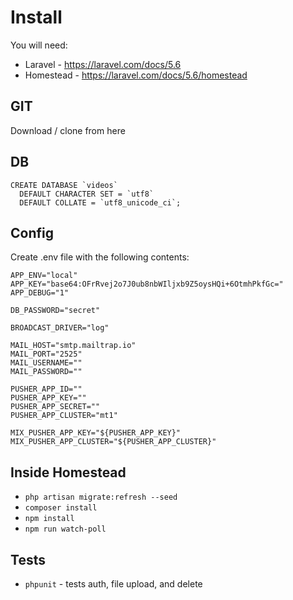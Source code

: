 # Install

You will need:
* Laravel - https://laravel.com/docs/5.6
* Homestead - https://laravel.com/docs/5.6/homestead

## GIT
Download / clone from here

## DB
```
CREATE DATABASE `videos`
  DEFAULT CHARACTER SET = `utf8`
  DEFAULT COLLATE = `utf8_unicode_ci`;
```
## Config
Create .env file with the following contents:
```
APP_ENV="local"
APP_KEY="base64:OFrRvej2o7J0ub8nbWIljxb9Z5oysHQi+6OtmhPkfGc="
APP_DEBUG="1"

DB_PASSWORD="secret"

BROADCAST_DRIVER="log"

MAIL_HOST="smtp.mailtrap.io"
MAIL_PORT="2525"
MAIL_USERNAME=""
MAIL_PASSWORD=""

PUSHER_APP_ID=""
PUSHER_APP_KEY=""
PUSHER_APP_SECRET=""
PUSHER_APP_CLUSTER="mt1"

MIX_PUSHER_APP_KEY="${PUSHER_APP_KEY}"
MIX_PUSHER_APP_CLUSTER="${PUSHER_APP_CLUSTER}"
```

## Inside Homestead
* `php artisan migrate:refresh --seed`
* `composer install`
* `npm install`
* `npm run watch-poll`

## Tests
* `phpunit` - tests auth, file upload, and delete
